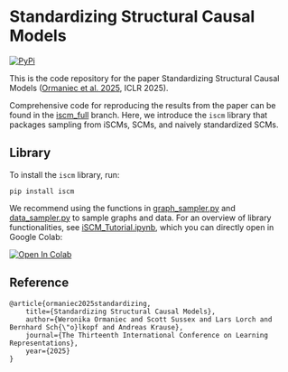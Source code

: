 # Standardizing Structural Causal Models

[![PyPi](https://img.shields.io/pypi/v/iscm?logo=PyPI)](https://pypi.org/project/iscm/)

This is the code repository for the paper Standardizing Structural Causal Models
([Ormaniec et al. 2025](https://openreview.net/forum?id=aXuWowhIYt&referrer=%5BAuthor%20Console%5D), ICLR 2025).

Comprehensive code for reproducing the results from the paper can be found in the
[iscm_full](https://github.com/werkaaa/iscm/tree/iscm_full) branch. Here, we introduce the `iscm` library that packages
sampling from iSCMs, SCMs, and naively standardized SCMs.

## Library

To install the `iscm` library, run:
```
pip install iscm
```

We recommend using the functions in [graph_sampler.py](https://github.com/werkaaa/iscm/blob/main/iscm/graph_sampler.py) and [data_sampler.py](https://github.com/werkaaa/iscm/blob/main/iscm/data_sampler.py) to sample graphs and data.
For an overview of library functionalities, see [iSCM_Tutorial.ipynb](https://github.com/werkaaa/iscm/blob/main/iSCM_Tutorial.ipynb), which you can directly open in Google Colab:

<a target="_blank" href="https://colab.research.google.com/github/werkaaa/iscm/blob/main/iSCM_Tutorial.ipynb">
  <img src="https://colab.research.google.com/assets/colab-badge.svg" alt="Open In Colab"/>
</a>

## Reference
```
@article{ormaniec2025standardizing,
    title={Standardizing Structural Causal Models},
    author={Weronika Ormaniec and Scott Sussex and Lars Lorch and Bernhard Sch{\"o}lkopf and Andreas Krause},
    journal={The Thirteenth International Conference on Learning Representations},
    year={2025}
}
```
